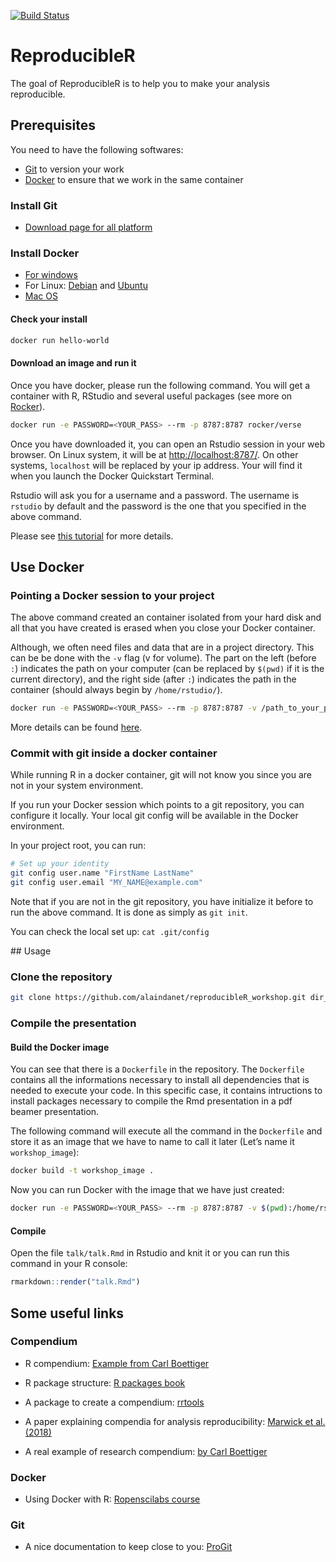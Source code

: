 <!-- README.md is generated from README.Rmd. Please edit that file -->
[![Build
Status](https://travis-ci.com/alaindanet/reproducibleR_workshop.svg?branch=master)](https://travis-ci.com/alaindanet/reproducibleR_workshop)

ReproducibleR
=============

The goal of ReproducibleR is to help you to make your analysis
reproducible.

Prerequisites
-------------

You need to have the following softwares:

-   [Git](https://git-scm.com/downloads) to version your work
-   [Docker](https://docs.docker.com/install/) to ensure that we work in
    the same container

### Install Git

-   [Download page for all platform](https://git-scm.com/downloads)

### Install Docker

-   [For windows](https://docs.docker.com/docker-for-windows/install/)
-   For Linux:
    [Debian](https://docs.docker.com/install/linux/docker-ce/debian/)
    and
    [Ubuntu](https://docs.docker.com/install/linux/docker-ce/ubuntu/)
-   [Mac OS](https://docs.docker.com/docker-for-mac/install/)

#### Check your install

``` bash
docker run hello-world
```

#### Download an image and run it

Once you have docker, please run the following command. You will get a
container with R, RStudio and several useful packages (see more on
[Rocker](https://github.com/rocker-org/rocker)).

``` bash
docker run -e PASSWORD=<YOUR_PASS> --rm -p 8787:8787 rocker/verse
```

Once you have downloaded it, you can open an Rstudio session in your web
browser. On Linux system, it will be at <http://localhost:8787/>. On
other systems, `localhost` will be replaced by your ip address. Your
will find it when you launch the Docker Quickstart Terminal.

Rstudio will ask you for a username and a password. The username is
`rstudio` by default and the password is the one that you specified in
the above command.

Please see [this
tutorial](http://ropenscilabs.github.io/r-docker-tutorial/02-Launching-Docker.html)
for more details.

Use Docker
----------

### Pointing a Docker session to your project

The above command created an container isolated from your hard disk and
all that you have created is erased when you close your Docker
container.

Although, we often need files and data that are in a project directory.
This can be be done with the `-v` flag (v for volume). The part on the
left (before `:`) indicates the path on your computer (can be replaced
by `$(pwd)` if it is the current directory), and the right side (after
`:`) indicates the path in the container (should always begin by
`/home/rstudio/`).

``` bash
docker run -e PASSWORD=<YOUR_PASS> --rm -p 8787:8787 -v /path_to_your_project/project_directory:/home/rstudio/project_directory rocker/verse
```

More details can be found
[here](https://ropenscilabs.github.io/r-docker-tutorial/02-Launching-Docker.html).

### Commit with git inside a docker container

While running R in a docker container, git will not know you since you
are not in your system environment.

If you run your Docker session which points to a git repository, you can
configure it locally. Your local git config will be available in the
Docker environment.

In your project root, you can run:

``` bash
# Set up your identity
git config user.name "FirstName LastName"
git config user.email "MY_NAME@example.com"
```

Note that if you are not in the git repository, you have initialize it
before to run the above command. It is done as simply as `git init`.

You can check the local set up: `cat .git/config`

\#\# Usage

### Clone the repository

``` bash
git clone https://github.com/alaindanet/reproducibleR_workshop.git dir_name
```

### Compile the presentation

#### Build the Docker image

You can see that there is a `Dockerfile` in the repository. The
`Dockerfile` contains all the informations necessary to install all
dependencies that is needed to execute your code. In this specific case,
it contains intructions to install packages necessary to compile the Rmd
presentation in a pdf beamer presentation.

The following command will execute all the command in the `Dockerfile`
and store it as an image that we have to name to call it later (Let’s
name it `workshop_image`):

``` bash
docker build -t workshop_image .
```

Now you can run Docker with the image that we have just created:

``` bash
docker run -e PASSWORD=<YOUR_PASS> --rm -p 8787:8787 -v $(pwd):/home/rstudio/project workshop_image:latest
```

#### Compile

Open the file `talk/talk.Rmd` in Rstudio and knit it or you can run this
command in your R console:

``` r
rmarkdown::render("talk.Rmd")
```

Some useful links
-----------------

### Compendium

-   R compendium: [Example from Carl
    Boettiger](https://github.com/cboettig/template)

-   R package structure: [R packages book](http://r-pkgs.had.co.nz/)

-   A package to create a compendium:
    [rrtools](https://github.com/benmarwick/rrtools)

-   A paper explaining compendia for analysis reproducibility: [Marwick
    et al. (2018)](https://sci-hub.tw/10.1080/00031305.2017.1375986)

-   A real example of research compendium: [by Carl
    Boettiger](https://github.com/cboettig/nonparametric-bayes)

### Docker

-   Using Docker with R: [Ropenscilabs
    course](http://ropenscilabs.github.io/r-docker-tutorial/)

### Git

-   A nice documentation to keep close to you:
    [ProGit](https://git-scm.com/book/en/v2)
